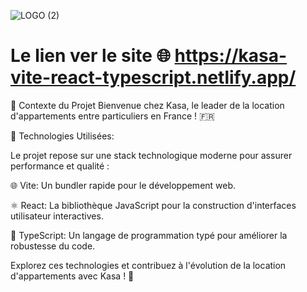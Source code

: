![LOGO (2)](https://github.com/imene-yahiaoui/Kasa-vite-TS/assets/76797190/cd40c60b-7532-49f9-970d-c1b2df7b588b)

# Le lien ver le site 🌐 https://kasa-vite-react-typescript.netlify.app/  

🏡 Contexte du Projet
Bienvenue chez Kasa, le leader de la location d'appartements entre particuliers en France ! 🇫🇷

🚀  Technologies Utilisées:
   

Le projet repose sur une stack technologique moderne pour assurer performance et qualité :

🌐 Vite: Un bundler rapide pour le développement web.


⚛️ React: La bibliothèque JavaScript pour la construction d'interfaces utilisateur interactives.


📜 TypeScript: Un langage de programmation typé pour améliorer la robustesse du code.


Explorez ces technologies et contribuez à l'évolution de la location d'appartements avec Kasa ! 🌟




